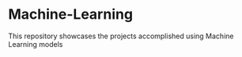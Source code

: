 # Machine-Learning
This repository showcases the projects accomplished using Machine Learning models
